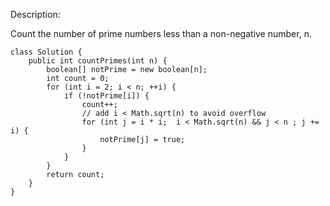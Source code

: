 Description:

Count the number of prime numbers less than a non-negative number, n.

```
class Solution {
    public int countPrimes(int n) {
        boolean[] notPrime = new boolean[n];
        int count = 0;
        for (int i = 2; i < n; ++i) {
            if (!notPrime[i]) {
                count++;
                // add i < Math.sqrt(n) to avoid overflow
                for (int j = i * i;  i < Math.sqrt(n) && j < n ; j += i) {
                    notPrime[j] = true;
                }
            }
        }
        return count;
    }
}
```